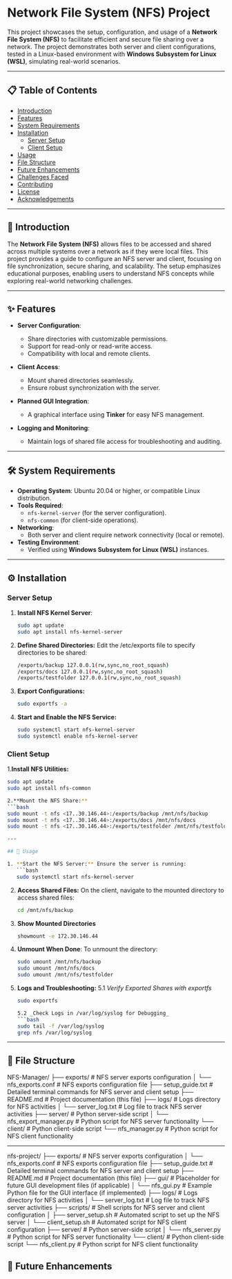 # Network File System (NFS) Project

This project showcases the setup, configuration, and usage of a **Network File System (NFS)** to facilitate efficient and secure file sharing over a network. The project demonstrates both server and client configurations, tested in a Linux-based environment with **Windows Subsystem for Linux (WSL)**, simulating real-world scenarios.

---

## 📋 Table of Contents

- [Introduction](#introduction)
- [Features](#features)
- [System Requirements](#system-requirements)
- [Installation](#installation)
  - [Server Setup](#server-setup)
  - [Client Setup](#client-setup)
- [Usage](#usage)
- [File Structure](#file-structure)
- [Future Enhancements](#future-enhancements)
- [Challenges Faced](#challenges-faced)
- [Contributing](#contributing)
- [License](#license)
- [Acknowledgements](#acknowledgements)

---

## 📖 Introduction

The **Network File System (NFS)** allows files to be accessed and shared across multiple systems over a network as if they were local files. This project provides a guide to configure an NFS server and client, focusing on file synchronization, secure sharing, and scalability. The setup emphasizes educational purposes, enabling users to understand NFS concepts while exploring real-world networking challenges.

---

## ✨ Features

- **Server Configuration**:

  - Share directories with customizable permissions.
  - Support for read-only or read-write access.
  - Compatibility with local and remote clients.

- **Client Access**:

  - Mount shared directories seamlessly.
  - Ensure robust synchronization with the server.

- **Planned GUI Integration**:

  - A graphical interface using **Tinker** for easy NFS management.

- **Logging and Monitoring**:
  - Maintain logs of shared file access for troubleshooting and auditing.

---

## 🛠 System Requirements

- **Operating System**: Ubuntu 20.04 or higher, or compatible Linux distribution.
- **Tools Required**:
  - `nfs-kernel-server` (for the server configuration).
  - `nfs-common` (for client-side operations).
- **Networking**:
  - Both server and client require network connectivity (local or remote).
- **Testing Environment**:
  - Verified using **Windows Subsystem for Linux (WSL)** instances.

---

## ⚙️ Installation

### Server Setup

1. **Install NFS Kernel Server**:

   ```bash
   sudo apt update
   sudo apt install nfs-kernel-server

   ```

2. **Define Shared Directories:** Edit the /etc/exports file to specify directories to be shared:

   ```bash
   /exports/backup 127.0.0.1(rw,sync,no_root_squash)
   /exports/docs 127.0.0.1(rw,sync,no_root_squash)
   /exports/testfolder 127.0.0.1(rw,sync,no_root_squash)

   ```

3. **Export Configurations:**

   ```bash
   sudo exportfs -a

   ```

4. **Start and Enable the NFS Service:**
   ```bash
   sudo systemctl start nfs-kernel-server
   sudo systemctl enable nfs-kernel-server
   ```

### Client Setup

1.**Install NFS Utilities:**
```bash
sudo apt update
sudo apt install nfs-common

2.**Mount the NFS Share:**
```bash
sudo mount -t nfs <17..30.146.44>:/exports/backup /mnt/nfs/backup
sudo mount -t nfs <17..30.146.44>:/exports/docs /mnt/nfs/docs
sudo mount -t nfs <17..30.146.44>:/exports/testfolder /mnt/nfs/testfolder

---

## 🚀 Usage

1. **Start the NFS Server:** Ensure the server is running:
   ```bash
   sudo systemctl start nfs-kernel-server

   ```
2. **Access Shared Files:** On the client, navigate to the mounted directory to access shared files:

   ```bash
   cd /mnt/nfs/backup

   ```

3. **Show Mounted Directories**

   ```bash
   showmount -e 172.30.146.44

   ```

4. **Unmount When Done**: To unmount the directory:

   ```bash
   sudo umount /mnt/nfs/backup
   sudo umount /mnt/nfs/docs
   sudo umount /mnt/nfs/testfolder

   ```

5. **Logs and Troubleshooting:**
   5.1 _Verify Exported Shares with exportfs_
   ```bash
   sudo exportfs

   5.2 _Check Logs in /var/log/syslog for Debugging_
   ```bash
   sudo tail -f /var/log/syslog
   grep nfs /var/log/syslog

---

## 📂 File Structure

NFS-Manager/
├── exports/ # NFS server exports configuration
│ └── nfs_exports.conf # NFS exports configuration file
├── setup_guide.txt # Detailed terminal commands for NFS server and client setup
├── README.md # Project documentation (this file)
├── logs/ # Logs directory for NFS activities
│ └── server_log.txt # Log file to track NFS server activities
├── server/ # Python server-side script
│ └── nfs_export_manager.py # Python script for NFS server functionality
└── client/ # Python client-side script
└── nfs_manager.py # Python script for NFS client functionality

---

nfs-project/
├── exports/ # NFS server exports configuration
│ └── nfs_exports.conf # NFS exports configuration file
├── setup_guide.txt # Detailed terminal commands for NFS server and client setup
├── README.md # Project documentation (this file)
├── gui/ # Placeholder for future GUI development files (if applicable)
│ └── nfs_gui.py # Example Python file for the GUI interface (if implemented)
├── logs/ # Logs directory for NFS activities
│ └── server_log.txt # Log file to track NFS server activities
├── scripts/ # Shell scripts for NFS server and client configuration
│ ├── server_setup.sh # Automated script to set up the NFS server
│ └── client_setup.sh # Automated script for NFS client configuration
├── server/ # Python server-side script
│ └── nfs_server.py # Python script for NFS server functionality
└── client/ # Python client-side script
└── nfs_client.py # Python script for NFS client functionality

## 🔮 Future Enhancements
